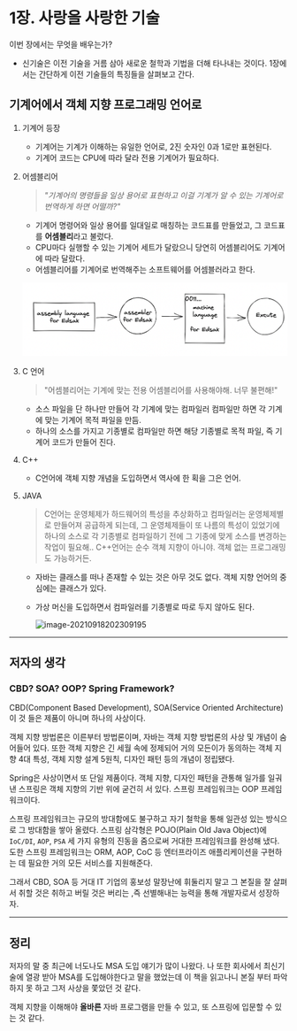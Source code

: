 # 1장. 사랑을 사랑한 기술

이번 장에서는 무엇을 배우는가?

- 신기술은 이전 기술을 거름 삼아 새로운 철학과 기법을 더해 타나내는 것이다. 1장에서는 간단하게 이전 기술들의 특징들을 살펴보고 간다.

## 기계어에서 객체 지향 프로그래밍 언어로

1. 기계어 등장

   - 기계어는 기계가 이해하는 유일한 언어로, 2진 숫자인 0과 1로만 표현된다.
   - 기계어 코드는 CPU에 따라 달라 전용 기계어가 필요하다.

2. 어셈블리어

   > *"기계어의 명령들을 일상 용어로 표현하고 이걸 기계가 알 수 있는 기계어로 번역하게 하면 어떨까?"*

   - 기계어 명령어와 일상 용어를 일대일로 매칭하는 코드표를 만들었고, 그 코드표를 **어셈블리**라고 불렀다.
   - CPU마다 실행할 수 있는 기계어 세트가 달랐으니 당연히 어셈블리어도 기계어에 따라 달랐다.
   - 어셈블리어를 기계어로 번역해주는 소프트웨어를 어셈블러라고 한다.

   ![image-20210918200739041](./images/image-20210918200739041.png)

3. C 언어

   > "어셈블리어는 기계에 맞는 전용 어셈블리어를 사용해야해. 너무 불편해!"

   - 소스 파일을 단 하나만 만들어 각 기계에 맞는 컴파일러 컴파일만 하면 각 기계에 맞는 기계어 목적 파일을 만듬.
   - 하나의 소스를 가지고 기종별로 컴파일만 하면 해당 기종별로 목적 파일, 즉 기계어 코드가 만들어 진다.

4. C++

   - C언어에 객체 지향 개념을 도입하면서 역사에 한 획을 그은 언어.

5. JAVA

   > C언어는 운영체제가 하드웨어의 특성을 추상화하고 컴파일러는 운영체제별로 만들어져 공급하게 되는데, 그 운영체제들이 또 나름의 특성이 있었기에 하나의 소스로 각 기종별로 컴파일하기 전에 그 기종에 맞게 소스를 변경하는 작업이 필요해..
   > C++언어는 순수 객체 지향이 아니야. 객체 없는 프로그래밍도 가능하거든.

   - 자바는 클래스를 떠나 존재할 수 있는 것은 아무 것도 없다. 객체 지향 언어의 중심에는 클래스가 있다.

   - 가상 머신을 도입하면서 컴파일러를 기종별로 따로 두지 않아도 된다.

     ![image-20210918202309195](/Users/1yongs/mywork/ilyong/introduction-to-spring/chapter1/images/image-20210918202309195.png)



<hr/>

## 저자의 생각

### CBD? SOA? OOP? Spring Framework?

CBD(Component Based Development), SOA(Service Oriented Architecture) 이 것 들은 제품이 아니며 하나의 사상이다.

객체 지향 방법론은 이른부터 방법론이며, 자바는 객체 지향 방법론의 사상 및 개념이 숨어들어 있다. 또한 객체 지향은 긴 세월 속에 정제되어 거의 모든이가 동의하는 객체 지향 4대 특성, 객체 지향 설계 5원칙, 디자인 패턴 등의 개념이 정립됐다. 

Spring은 사상이면서 또 단일 제품이다. 객체 지향, 디자인 패턴을 관통해 일가를 일궈낸 스프링은 객체 지향의 기반 위에 굳건히 서 있다. 스프링 프레임워크는 OOP 프레임 워크이다.

스프링 프레임워크는 규모의 방대함에도 불구하고 자기 철학을 통해 일관성 있는 방식으로 그 방대함을 쌓아 올렸다. 스프링 삼각형은 POJO(Plain Old Java Object)에 `IoC/DI`, `AOP`, `PSA` 세 가지 유형의 진동을 줌으로써 거대한 프레임워크를 완성해 냈다. 도한 스프링 프레임워크는 ORM, AOP, CoC 등 엔터프라이즈 애플리케이션을 구현하는 데 필요한 거의 모든 서비스를 지원해준다.

그래서 CBD, SOA 등 거대 IT 기업의 홍보성 말장난에 휘둘리지 말고 그 본질을 잘 살펴서 취할 것은 취하고 버릴 것은 버리는 ,즉 선별해내는 능력을 통해 개발자로서 성장하자.

<hr/>

## 정리

저자의 말 중 최근에 너도나도 MSA 도입 얘기가 많이 나왔다. 나 또한 회사에서 최신기술에 열광 받아 MSA를 도입해야한다고 말을 했었는데 이 책을 읽고나니 본질 부터 파악하지 못 하고 그저 사상을 쫓았던 것 같다. 

객체 지향을 이해해야 **올바른** 자바 프로그램을 만들 수 있고, 또 스프링에 입문할 수 있는 것 같다.